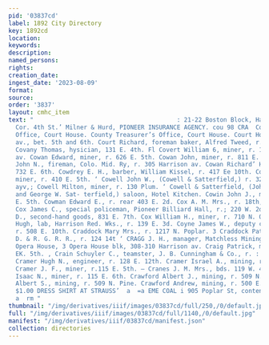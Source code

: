 ```yaml
---
pid: '03837cd'
label: 1892 City Directory
key: 1892cd
location: 
keywords: 
description: 
named_persons: 
rights: 
creation_date: 
ingest_date: '2023-08-09'
format: 
source: 
order: '3837'
layout: cmhc_item
text: "                                        : 21-22 Boston Block, Harrison av.,
  Cor. 4th St.’ Milner & Hurd, PIONEER INSURANCE AGENCY. cou 98 CRA  County Surveyor’s
  Office, Court House. County Treasurer’s Office, Court House. Court House, ws. Harrison
  av., bet. 5th and 6th. Court Richard, foreman baker, Alfred Tweed, r. 405 W. 8d.
  Covany Thomas, hysician, 131 E. 4th. Fl Covert William 6, miner, r. 128 S. Toledo
  av. Cowan Edward, miner, r. 626 E. 5th. Cowan John, miner, r. 811 E. 6th. ‘ Cowan
  John N., fireman, Colo. Mid. Ry, r. 305 Harrison av. Cowan Richard’ H., miner, r.
  732 E. 6th. Cowdrey E. H., barber, William Kissel, r. 417 Ee 10th. Cowell John,
  miner, r. 410 E. 5th. ‘ Cowell John W., (Cowell & Satterfield,) r. 321 Harrison
  ayv,; Cowell Milton, miner, r. 130 Plum. ‘ Cowell & Satterfield, (John W. Cowell
  and George W. Sat- terfield,) saloon, Hotel Kitchen. Cowin John J., miner, r. 712
  E. 5th. Cowman Edward E., r. rear 403 E. 2d. Cox A. M. Mrs., r. 18th, nr. Alder.
  Cox James C., special policeman, Pioneer Billiard Hall, r.; 220 W. 2d. Cox John
  D., second-hand goods, 831 E. 7th. Cox William H., miner, r. 710 N. Orange. Coyle
  Hugh, lab, Harrison Red. Wks., r. 139 E. 3d. Coyne James W., deputy county assessor,
  r. 508 E. 10th. Craddock Mary Mrs., r. 1217 N. Poplar. 3 Craddock Patrick H., blksmith,
  D. & R. G. R. R., r. 124 14t ‘ CRAGG J. H., manager, Matchless Mining Co. and Tabor;
  Opera House, 3 Opera House blk, 308-310 Harrison av. Craig Patrick, miner, r. 533
  EK. 5th. , Crain Schuyler C., teamster, J. B. Cunningham & Co., r. : 145 W. 6th.
  Cramer Hugh N., engineer, r. 128 E. 12th. Cramer Israel A., mining, r. 141 EH. 2d.
  Cramer J. F., miner, r.115 E. 5th. — Cranes J. M. Mrs., bds. 119 W. 4th. Craven
  Isaac N., miner, r. 115 E. 6th. Crawford Albert J., mining, r. 509 N. Pine. Crawford
  Albert S., mining, r. 509 N. Pine. Crawford Andrew, mining, r. 500 E. 12th.  BEST
  $1.00 DRESS SHIRT AT STRAUSS’  a  =a EME COAL i 905 Poplar St, conten. Oak Creek
  a  rm "
thumbnail: "/img/derivatives/iiif/images/03837cd/full/250,/0/default.jpg"
full: "/img/derivatives/iiif/images/03837cd/full/1140,/0/default.jpg"
manifest: "/img/derivatives/iiif/03837cd/manifest.json"
collection: directories
---
```

